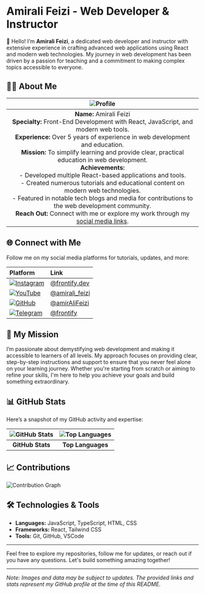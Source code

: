 # Amirali Feizi - Web Developer & Instructor

👋 Hello! I’m **Amirali Feizi**, a dedicated web developer and instructor with extensive experience in crafting advanced web applications using React and modern web technologies. My journey in web development has been driven by a passion for teaching and a commitment to making complex topics accessible to everyone.

## 🧑‍💻 About Me

| ![Profile](https://avatars.githubusercontent.com/u/77777422?v=4) |
|:--:|
| **Name:** Amirali Feizi <br> **Specialty:** Front-End Development with React, JavaScript, and modern web tools. <br> **Experience:** Over 5 years of experience in web development and education. <br> **Mission:** To simplify learning and provide clear, practical education in web development. <br> **Achievements:** <br> - Developed multiple React-based applications and tools. <br> - Created numerous tutorials and educational content on modern web technologies. <br> - Featured in notable tech blogs and media for contributions to the web development community. <br> **Reach Out:** Connect with me or explore my work through my [social media links](#connect-with-me). |

## 🌐 Connect with Me

Follow me on my social media platforms for tutorials, updates, and more:

| Platform | Link |
|:---------|:-----|
| [![Instagram](https://img.shields.io/badge/-Instagram-E4405F?style=flat&logo=instagram&logoColor=white)](https://www.instagram.com/frontify.dev/) | [@frontify.dev](https://www.instagram.com/frontify.dev/) |
| [![YouTube](https://img.shields.io/badge/-YouTube-FF0000?style=flat&logo=youtube&logoColor=white)](https://www.youtube.com/@amirali_feizi) | [@amirali_feizi](https://www.youtube.com/@amirali_feizi) |
| [![GitHub](https://img.shields.io/badge/-GitHub-181717?style=flat&logo=github&logoColor=white)](https://github.com/amirAliFeizi) | [@amirAliFeizi](https://github.com/amirAliFeizi) |
| [![Telegram](https://img.shields.io/badge/-Telegram-2CA5E0?style=flat&logo=telegram&logoColor=white)](https://t.me/frontify) | [@frontify](https://t.me/frontify) |

## 🚀 My Mission

I’m passionate about demystifying web development and making it accessible to learners of all levels. My approach focuses on providing clear, step-by-step instructions and support to ensure that you never feel alone on your learning journey. Whether you're starting from scratch or aiming to refine your skills, I'm here to help you achieve your goals and build something extraordinary.

## 📊 GitHub Stats

Here’s a snapshot of my GitHub activity and expertise:

| ![GitHub Stats](https://github-readme-stats.vercel.app/api?username=amirAliFeizi&show_icons=true&count_private=true&hide_title=true&theme=tokyonight) | ![Top Languages](https://github-readme-stats.vercel.app/api/top-langs/?username=amirAliFeizi&layout=compact&theme=tokyonight) |
|:--:|:--:|
| **GitHub Stats** | **Top Languages** |

## 📈 Contributions

![Contribution Graph](https://activity-graph.herokuapp.com/graph?username=amirAliFeizi&theme=github)

## 🛠️ Technologies & Tools

- **Languages:** JavaScript, TypeScript, HTML, CSS
- **Frameworks:** React, Tailwind CSS
- **Tools:** Git, GitHub, VSCode

---

Feel free to explore my repositories, follow me for updates, or reach out if you have any questions. Let's build something amazing together!

---

*Note: Images and data may be subject to updates. The provided links and stats represent my GitHub profile at the time of this README.*
